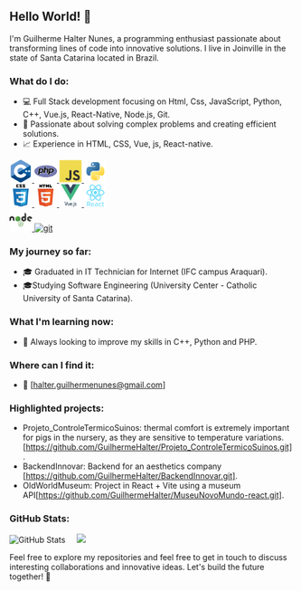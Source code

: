 ## Hello World! 👋

I'm Guilherme Halter Nunes, a programming enthusiast passionate about transforming lines of code into innovative solutions. I live in Joinville in the state of Santa Catarina located in Brazil.

### What do I do:
- 💻 Full Stack development focusing on Html, Css, JavaScript, Python, C++, Vue.js, React-Native, Node.js, Git.
- 🚀 Passionate about solving complex problems and creating efficient solutions.
- 📈 Experience in HTML, CSS, Vue, js, React-native.

<p align="left">
<a href="https://www.w3schools.com/cpp/" target="_blank" rel="noreferrer">
      <img src="https://raw.githubusercontent.com/devicons/devicon/master/icons/cplusplus/cplusplus-original.svg" alt="cplusplus" width="40" height="40"/>
</a>
<a href="https://www.w3schools.com/php/" target="_blank" rel="noreferrer">
      <img src="https://raw.githubusercontent.com/devicons/devicon/master/icons/php/php-original.svg" alt="php" width="40" height="40"/>
</a>
<a href="https://developer.mozilla.org/en-US/docs/Web/JavaScript" target="_blank" rel="noreferrer">
      <img src="https://raw.githubusercontent.com/devicons/devicon/master/icons/javascript/javascript-original.svg" alt="javascript" width="40" height="40"/>
</a>
<a href="https://developer.mozilla.org/en-US/docs/Web/python" target="_blank" rel="noreferrer">
      <img src="https://raw.githubusercontent.com/devicons/devicon/master/icons/python/python-original.svg" alt="python" width="40" height="40"/>
</a>
      <br>
<a href="https://www.w3schools.com/css/" target="_blank" rel="noreferrer">
      <img src="https://raw.githubusercontent.com/devicons/devicon/master/icons/css3/css3-original-wordmark.svg" alt="css3" width="40" height="40"/>
</a>
<a href="https://www.w3.org/html/" target="_blank" rel="noreferrer">
      <img src="https://raw.githubusercontent.com/devicons/devicon/master/icons/html5/html5-original-wordmark.svg" alt="html5" width="40" height="40"/>
</a>
<a href="https://vuejs.org/" target="_blank" rel="noreferrer">
      <img src="https://raw.githubusercontent.com/devicons/devicon/master/icons/vuejs/vuejs-original-wordmark.svg" alt="vuejs" width="40" height="40"/>
</a>
<a href="https://reactjs.org/" target="_blank" rel="noreferrer">
      <img src="https://raw.githubusercontent.com/devicons/devicon/master/icons/react/react-original-wordmark.svg" alt="react" width="40" height="40"/>
</a>
      <br>
<a href="https://nodejs.org" target="_blank" rel="noreferrer">
          <img src="https://raw.githubusercontent.com/devicons/devicon/master/icons/nodejs/nodejs-original-wordmark.svg" alt="nodejs" width="40" height="40"/>
</a>
<a href="https://git-scm.com/" target="_blank" rel="noreferrer">
      <img src="https://www.vectorlogo.zone/logos/git-scm/git-scm-icon.svg" alt="git" width="40" height="40"/>
</a>
</p>

### My journey so far:
- 🎓 Graduated in IT Technician for Internet (IFC campus Araquari).
- 🎓Studying Software Engineering (University Center - Catholic University of Santa Catarina).

### What I'm learning now:
- 🌱 Always looking to improve my skills in C++, Python and PHP.

### Where can I find it:
- 📧 [halter.guilhermenunes@gmail.com]

### Highlighted projects:
- Projeto_ControleTermicoSuinos: thermal comfort is extremely important for pigs in the nursery, as they are sensitive to temperature variations. [https://github.com/GuilhermeHalter/Projeto_ControleTermicoSuinos.git].
- BackendInnovar: Backend for an aesthetics company [https://github.com/GuilhermeHalter/BackendInnovar.git].
- OldWorldMuseum: Project in React + Vite using a museum API[https://github.com/GuilhermeHalter/MuseuNovoMundo-react.git].

### GitHub Stats:
![GitHub Stats](http://github-profile-summary-cards.vercel.app/api/cards/stats?username=GuilhermeHalter&theme=tokyonight)   &nbsp;&nbsp;&nbsp;  ![](http://github-profile-summary-cards.vercel.app/api/cards/repos-per-language?username=GuilhermeHalter&theme=tokyonight&exclude=javascript,php,python,C++,Vue,React)


Feel free to explore my repositories and feel free to get in touch to discuss interesting collaborations and innovative ideas. Let's build the future together! 🚀
